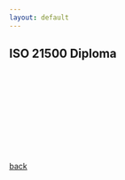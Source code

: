 ```yaml
---
layout: default
---
```


## ISO 21500 Diploma

<object data="https://jlisegaard.github.io/PM_diploma.pdf" type="application/pdf" width="800px" height="1200px">
    <embed src="https://jlisegaard.github.io/PM_diploma.pdf">
    </embed>
</object>

[back](./)
